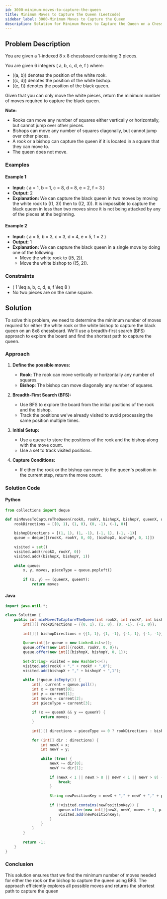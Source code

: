 ```yaml
---
id: 3000-minimum-moves-to-capture-the-queen
title: Minimum Moves to Capture the Queen (Leetcode)
sidebar_label: 3000-Minimum Moves to Capture the Queen
description: Solution for Minimum Moves to Capture the Queen on a Chessboard
---
```


## Problem Description

You are given a 1-indexed 8 x 8 chessboard containing 3 pieces.

You are given 6 integers \( a, b, c, d, e, f \) where:
- \((a, b)\) denotes the position of the white rook.
- \((c, d)\) denotes the position of the white bishop.
- \((e, f)\) denotes the position of the black queen.

Given that you can only move the white pieces, return the minimum number of moves required to capture the black queen.

**Note:**
- Rooks can move any number of squares either vertically or horizontally, but cannot jump over other pieces.
- Bishops can move any number of squares diagonally, but cannot jump over other pieces.
- A rook or a bishop can capture the queen if it is located in a square that they can move to.
- The queen does not move.

### Examples

#### Example 1

- **Input:** \( a = 1, b = 1, c = 8, d = 8, e = 2, f = 3 \)
- **Output:** 2
- **Explanation:** We can capture the black queen in two moves by moving the white rook to \((1, 3)\) then to \((2, 3)\). It is impossible to capture the black queen in less than two moves since it is not being attacked by any of the pieces at the beginning.

#### Example 2

- **Input:** \( a = 5, b = 3, c = 3, d = 4, e = 5, f = 2 \)
- **Output:** 1
- **Explanation:** We can capture the black queen in a single move by doing one of the following: 
  - Move the white rook to \((5, 2)\).
  - Move the white bishop to \((5, 2)\).

### Constraints

- \( 1 \leq a, b, c, d, e, f \leq 8 \)
- No two pieces are on the same square.

## Solution

To solve this problem, we need to determine the minimum number of moves required for either the white rook or the white bishop to capture the black queen on an 8x8 chessboard. We'll use a breadth-first search (BFS) approach to explore the board and find the shortest path to capture the queen.

### Approach

1. **Define the possible moves:**
   - **Rook**: The rook can move vertically or horizontally any number of squares.
   - **Bishop**: The bishop can move diagonally any number of squares.

2. **Breadth-First Search (BFS):**
   - Use BFS to explore the board from the initial positions of the rook and the bishop.
   - Track the positions we've already visited to avoid processing the same position multiple times.

3. **Initial Setup:**
   - Use a queue to store the positions of the rook and the bishop along with the move count.
   - Use a set to track visited positions.

4. **Capture Conditions:**
   - If either the rook or the bishop can move to the queen's position in the current step, return the move count.

### Solution Code

#### Python

```python
from collections import deque

def minMovesToCaptureTheQueen(rookX, rookY, bishopX, bishopY, queenX, queenY):
    rookDirections = [(0, 1), (1, 0), (0, -1), (-1, 0)]
    
    bishopDirections = [(1, 1), (1, -1), (-1, 1), (-1, -1)]
    queue = deque([(rookX, rookY, 0, 0), (bishopX, bishopY, 0, 1)]) 
    
    visited = set()
    visited.add((rookX, rookY, 0))
    visited.add((bishopX, bishopY, 1))
    
    while queue:
        x, y, moves, pieceType = queue.popleft()
        
        if (x, y) == (queenX, queenY):
            return moves

```
#### Java
```Java
import java.util.*;

class Solution {
    public int minMovesToCaptureTheQueen(int rookX, int rookY, int bishopX, int bishopY, int queenX, int queenY) {
        int[][] rookDirections = {{0, 1}, {1, 0}, {0, -1}, {-1, 0}};
        
        int[][] bishopDirections = {{1, 1}, {1, -1}, {-1, 1}, {-1, -1}};
        
        Queue<int[]> queue = new LinkedList<>();
        queue.offer(new int[]{rookX, rookY, 0, 0}); 
        queue.offer(new int[]{bishopX, bishopY, 0, 1}); 
        
        Set<String> visited = new HashSet<>();
        visited.add(rookX + "," + rookY + ",0");
        visited.add(bishopX + "," + bishopY + ",1");
        
        while (!queue.isEmpty()) {
            int[] current = queue.poll();
            int x = current[0];
            int y = current[1];
            int moves = current[2];
            int pieceType = current[3];
            
            if (x == queenX && y == queenY) {
                return moves;
            }
            
            int[][] directions = pieceType == 0 ? rookDirections : bishopDirections;
            
            for (int[] dir : directions) {
                int newX = x;
                int newY = y;
                
                while (true) {
                    newX += dir[0];
                    newY += dir[1];
                    
                    if (newX < 1 || newX > 8 || newY < 1 || newY > 8) {
                        break;
                    }
                    
                    String newPositionKey = newX + "," + newY + "," + pieceType;
                    
                    if (!visited.contains(newPositionKey)) {
                        queue.offer(new int[]{newX, newY, moves + 1, pieceType});
                        visited.add(newPositionKey);
                    }
                }
            }
        }
        
        return -1;
    }
}


```

### Conclusion

This solution ensures that we find the minimum number of moves needed for either the rook or the bishop to capture the queen using BFS. The approach efficiently explores all possible moves and returns the shortest path to capture the queen

